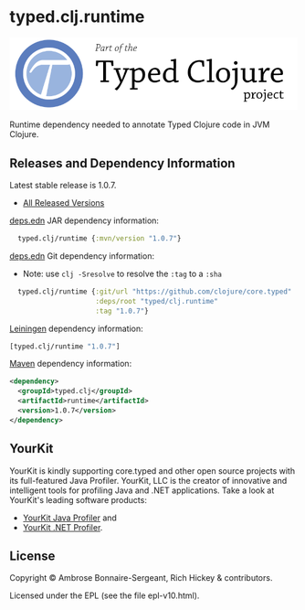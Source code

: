 # typed.clj.runtime

<a href='http://typedclojure.org'><img src='images/part-of-typed-clojure-project.png'></a>

Runtime dependency needed to annotate Typed Clojure code in JVM Clojure.

## Releases and Dependency Information

Latest stable release is 1.0.7.

* [All Released Versions](https://clojars.org/typed.clj/runtime)

[deps.edn](https://clojure.org/reference/deps_and_cli) JAR dependency information:

```clj
  typed.clj/runtime {:mvn/version "1.0.7"}
 ```

[deps.edn](https://clojure.org/reference/deps_and_cli) Git dependency information:

- Note: use `clj -Sresolve` to resolve the `:tag` to a `:sha`

```clj
  typed.clj/runtime {:git/url "https://github.com/clojure/core.typed"
                     :deps/root "typed/clj.runtime"
                     :tag "1.0.7"}
```

[Leiningen](https://github.com/technomancy/leiningen) dependency information:

```clojure
[typed.clj/runtime "1.0.7"]
```

[Maven](https://maven.apache.org/) dependency information:

```XML
<dependency>
  <groupId>typed.clj</groupId>
  <artifactId>runtime</artifactId>
  <version>1.0.7</version>
</dependency>
```

## YourKit

YourKit is kindly supporting core.typed and other open source projects with its full-featured Java Profiler.
YourKit, LLC is the creator of innovative and intelligent tools for profiling
Java and .NET applications. Take a look at YourKit's leading software products:

* <a href="http://www.yourkit.com/java/profiler/index.jsp">YourKit Java Profiler</a> and
* <a href="http://www.yourkit.com/.net/profiler/index.jsp">YourKit .NET Profiler</a>.

## License

Copyright © Ambrose Bonnaire-Sergeant, Rich Hickey & contributors.

Licensed under the EPL (see the file epl-v10.html).
